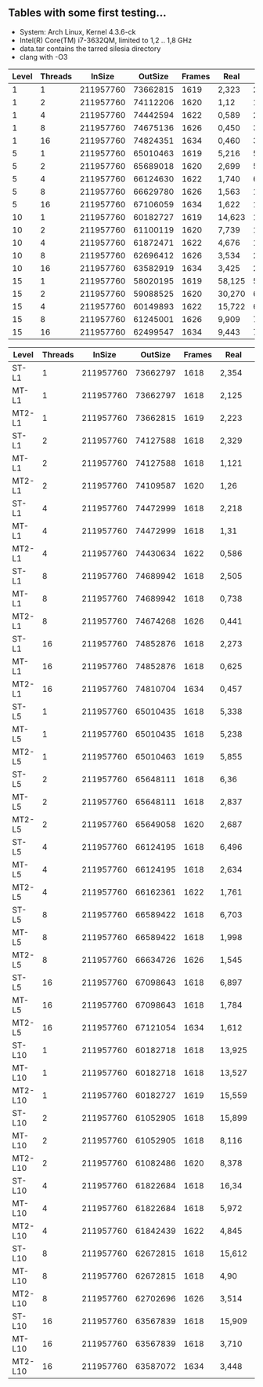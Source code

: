 
## Tables with some first testing...

 - System: Arch Linux, Kernel 4.3.6-ck
 - Intel(R) Core(TM) i7-3632QM, limited to 1,2 .. 1,8 GHz
 - data.tar contains the tarred silesia directory
 - clang with -O3

Level|Threads|InSize|OutSize|Frames|Real|User|Sys|MaxMem
-----|-------|------|-------|------|----|----|---|-------
1|1|211957760|73662815|1619|2,323|2,266|0,50|2580
1|2|211957760|74112206|1620|1,12|1,981|0,38|7256
1|4|211957760|74442594|1622|0,589|2,296|0,47|7264
1|8|211957760|74675136|1626|0,450|3,456|0,50|14808
1|16|211957760|74824351|1634|0,460|3,542|0,60|28764
5|1|211957760|65010463|1619|5,216|5,154|0,49|4204
5|2|211957760|65689018|1620|2,699|5,349|0,34|7392
5|4|211957760|66124630|1622|1,740|6,874|0,46|13904
5|8|211957760|66629780|1626|1,563|12,167|0,75|25764
5|16|211957760|67106059|1634|1,622|12,610|0,58|54296
10|1|211957760|60182727|1619|14,623|14,526|0,54|14520
10|2|211957760|61100119|1620|7,739|15,384|0,47|27724
10|4|211957760|61872471|1622|4,676|18,538|0,60|54312
10|8|211957760|62696412|1626|3,534|27,529|0,82|106624
10|16|211957760|63582919|1634|3,425|26,495|0,90|213340
15|1|211957760|58020195|1619|58,125|57,895|0,84|22736
15|2|211957760|59088525|1620|30,270|60,294|0,78|44168
15|4|211957760|60149893|1622|15,722|62,551|0,73|87268
15|8|211957760|61245001|1626|9,909|77,522|0,98|173648
15|16|211957760|62499547|1634|9,443|73,615|0,126|345232

Level|Threads|InSize|OutSize|Frames|Real|User|Sys|MaxMem
-----|-------|------|-------|------|----|----|---|-------
ST-L1|1|211957760|73662797|1618|2,354|2,304|0,43|2504
MT-L1|1|211957760|73662797|1618|2,125|1,448|0,2|2772
MT2-L1|1|211957760|73662815|1619|2,223|2,163|0,55|2688
ST-L1|2|211957760|74127588|1618|2,329|2,282|0,42|3772
MT-L1|2|211957760|74127588|1618|1,121|1,354|0,8|3636
MT2-L1|2|211957760|74109587|1620|1,26|2,11|0,32|4076
ST-L1|4|211957760|74472999|1618|2,218|2,174|0,39|5856
MT-L1|4|211957760|74472999|1618|1,31|1,644|0,8|5980
MT2-L1|4|211957760|74430634|1622|0,586|2,277|0,49|7156
ST-L1|8|211957760|74689942|1618|2,505|2,444|0,54|10452
MT-L1|8|211957760|74689942|1618|0,738|2,228|0,20|10732
MT2-L1|8|211957760|74674268|1626|0,441|3,385|0,38|13208
ST-L1|16|211957760|74852876|1618|2,273|2,211|0,58|19420
MT-L1|16|211957760|74852876|1618|0,625|2,599|0,35|19832
MT2-L1|16|211957760|74810704|1634|0,457|3,513|0,50|28828
ST-L5|1|211957760|65010435|1618|5,338|5,265|0,60|4140
MT-L5|1|211957760|65010435|1618|5,238|4,599|0,2|4300
MT2-L5|1|211957760|65010463|1619|5,855|5,786|0,50|4172
ST-L5|2|211957760|65648111|1618|6,36|5,962|0,56|6908
MT-L5|2|211957760|65648111|1618|2,837|4,687|0,4|7044
MT2-L5|2|211957760|65649058|1620|2,687|5,321|0,40|7380
ST-L5|4|211957760|66124195|1618|6,496|6,438|0,44|12492
MT-L5|4|211957760|66124195|1618|2,634|6,584|0,5|12652
MT2-L5|4|211957760|66162361|1622|1,761|6,944|0,64|13564
ST-L5|8|211957760|66589422|1618|6,703|6,630|0,55|23648
MT-L5|8|211957760|66589422|1618|1,998|10,514|0,18|23864
MT2-L5|8|211957760|66634726|1626|1,545|12,2|0,69|25824
ST-L5|16|211957760|67098643|1618|6,897|6,814|0,64|45800
MT-L5|16|211957760|67098643|1618|1,784|11,222|0,36|46244
MT2-L5|16|211957760|67121054|1634|1,612|12,489|0,70|54876
ST-L10|1|211957760|60182718|1618|13,925|13,827|0,58|14548
MT-L10|1|211957760|60182718|1618|13,527|13,28|0,4|14236
MT2-L10|1|211957760|60182727|1619|15,559|15,460|0,50|14420
ST-L10|2|211957760|61052905|1618|15,899|15,802|0,55|27220
MT-L10|2|211957760|61052905|1618|8,116|14,904|0,7|27140
MT2-L10|2|211957760|61082486|1620|8,378|16,646|0,59|28032
ST-L10|4|211957760|61822684|1618|16,34|15,929|0,65|53076
MT-L10|4|211957760|61822684|1618|5,972|18,506|0,11|53008
MT2-L10|4|211957760|61842439|1622|4,845|19,204|0,72|54276
ST-L10|8|211957760|62672815|1618|15,612|15,498|0,68|104676
MT-L10|8|211957760|62672815|1618|4,90|25,441|0,25|105016
MT2-L10|8|211957760|62702696|1626|3,514|27,378|0,89|108696
ST-L10|16|211957760|63567839|1618|15,909|15,770|0,90|207260
MT-L10|16|211957760|63567839|1618|3,710|25,571|0,46|208068
MT2-L10|16|211957760|63587072|1634|3,448|26,718|0,76|213732
